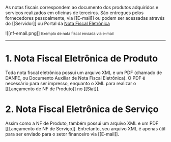 As notas fiscais correspondem ao documento dos produtos adquiridos e serviços realizados em oficinas de terceiros. São entregues pelos fornecedores pessoalmente, via [[E-mail]] ou podem ser acessadas através do [[Servidor]] ou Portal da [Nota Fiscal Eletrônica](https://www.nfe.fazenda.gov.br/portal/consultaRecaptcha.aspx?tipoConsulta=resumo&tipoConteudo=7PhJ+gAVw2g=&AspxAutoDetectCookieSupport=1)


![[nf-email.png]]
<span style="font-size: smaller;">Exemplo de nota fiscal enviada via e-mail</span>

---

# 1. Nota Fiscal Eletrônica de Produto

Toda nota fiscal eletrônica possui um arquivo XML e um PDF (chamado de DANFE, ou Documento Auxiliar de Nota Fiscal Eletrônica). O PDF é necessário para ser impresso, enquanto o XML para realizar o [[Lançamento de NF de Produto]] no [[Siat]].

# 2. Nota Fiscal Eletrônica de Serviço

Assim como a NF de Produto, também possui um arquivo XML e um PDF [[Lançamento de NF de Serviço]]. Entretanto, seu arquivo XML é apenas útil para ser enviado para o setor financeiro via [[E-mail]].
